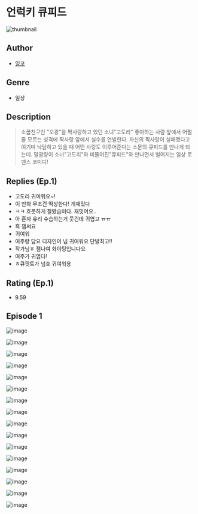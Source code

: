 # 언럭키 큐피드
![thumbnail](https://image-comic.pstatic.net/user_contents_data/challenge_comic/2023/05/23/366831/upload_7219382792615178854_480x623.jpeg)

## Author
- [잉코](https://comic.naver.com/artistTitle?id=366831)

## Genre
- 일상

## Description
> 소꿉친구인 "오광"을 짝사랑하고 있던 소녀"고도리" 좋아하는 사람 앞에서 어쩔 줄 모르는 성격에 짝사랑 앞에서 실수를 연발한다. 자신의 짝사랑이 실패했다고 여기며 낙담하고 있을 때 어떤 사랑도 이루어준다는 소문의 큐피드를 만나게 되는데. 말괄량이 소녀"고도리"와 비뚤어진"큐피드"와 만나면서 벌어지는 일상 로맨스 코미디!

## Replies (Ep.1)
- 고도리 귀여워요~!
- 이 만화 무조건 떡상한다! 개재밌다
- ㅋㅋ 흐뭇하게 잘봤습미다. 재밋어요..
- 아 혼자 유리 수습하는거 웃긴데 귀엽고 ㅠㅠ
- 흑 잼써요
- 귀여워
- 여주랑 담요 디자인이 넘 귀여워요 단발최고!!
- 작가님ㅎ 잼나여 화이팅입니다요
- 여주가 귀엽다!
- ㅎ큐핏트가 넘흐 귀여워용

## Rating (Ep.1)
- 9.59

## Episode 1
![image](https://image-comic.pstatic.net/user_contents_data/challenge_comic/2023/05/24/366831/upload_7148676481221223523.jpeg)

![image](https://image-comic.pstatic.net/user_contents_data/challenge_comic/2023/05/24/366831/upload_7161625433936586085.jpeg)

![image](https://image-comic.pstatic.net/user_contents_data/challenge_comic/2023/05/24/366831/upload_3774407060123497008.jpeg)

![image](https://image-comic.pstatic.net/user_contents_data/challenge_comic/2023/05/24/366831/upload_3833470797489844788.jpeg)

![image](https://image-comic.pstatic.net/user_contents_data/challenge_comic/2023/05/24/366831/upload_3978759186772223541.jpeg)

![image](https://image-comic.pstatic.net/user_contents_data/challenge_comic/2023/05/24/366831/upload_3689347716086181986.jpeg)

![image](https://image-comic.pstatic.net/user_contents_data/challenge_comic/2023/05/24/366831/upload_3473229930944803891.jpeg)

![image](https://image-comic.pstatic.net/user_contents_data/challenge_comic/2023/05/24/366831/upload_3472385505275950137.jpeg)

![image](https://image-comic.pstatic.net/user_contents_data/challenge_comic/2023/05/24/366831/upload_3977916737443477047.jpeg)

![image](https://image-comic.pstatic.net/user_contents_data/challenge_comic/2023/05/24/366831/upload_3689117922437248353.jpeg)

![image](https://image-comic.pstatic.net/user_contents_data/challenge_comic/2023/05/24/366831/upload_7018407455972930359.jpeg)

![image](https://image-comic.pstatic.net/user_contents_data/challenge_comic/2023/05/24/366831/upload_3472332918485169253.jpeg)

![image](https://image-comic.pstatic.net/user_contents_data/challenge_comic/2023/05/24/366831/upload_7149289827562763622.jpeg)

![image](https://image-comic.pstatic.net/user_contents_data/challenge_comic/2023/05/24/366831/upload_7003491484753343289.jpeg)

![image](https://image-comic.pstatic.net/user_contents_data/challenge_comic/2023/05/24/366831/upload_3473182625385964598.jpeg)

![image](https://image-comic.pstatic.net/user_contents_data/challenge_comic/2023/05/24/366831/upload_4048846437887456101.jpeg)

